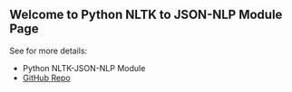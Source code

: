 ## Welcome to Python NLTK to JSON-NLP Module Page

See for more details:

- Python NLTK-JSON-NLP Module
- [GitHub Repo](https://github.com/dcavar/NLTK-JSON-NLP)
